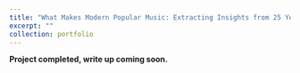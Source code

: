 ```yaml
---
title: "What Makes Modern Popular Music: Extracting Insights from 25 Years of Popular Songs"
excerpt: ""
collection: portfolio
---
```


**Project completed, write up coming soon.**
